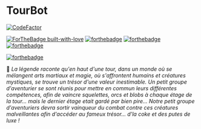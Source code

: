 # TourBot
[![CodeFactor](https://www.codefactor.io/repository/github/themightybaguette/thetourbot/badge)](https://www.codefactor.io/repository/github/themightybaguette/thetourbot)

[![ForTheBadge built-with-love](http://ForTheBadge.com/images/badges/built-with-love.svg)](https://github.com/TheMightyBaguette/TheTourBot)
[![forthebadge](https://forthebadge.com/images/badges/built-by-hipsters.svg)](https://github.com/TheMightyBaguette/TheTourBot)
[![forthebadge](https://forthebadge.com/images/badges/uses-badges.svg)](https://github.com/TheMightyBaguette/TheTourBot)
[![forthebadge](https://forthebadge.com/images/badges/made-with-python.svg)](https://github.com/TheMightyBaguette/TheTourBot)

[![forthebadge](https://forthebadge.com/images/badges/cc-nc-sa.svg)](https://github.com/TheMightyBaguette/TheTourBot)

:book: 
*La légende raconte qu'en haut d'une tour, dans un monde où se mélangent arts martiaux et magie, où s'affrontent humains et créatures mystiques, se trouve un trésor  d'une valeur inestimable. Un petit groupe d'aventurier se sont réunis pour mettre en commun leurs différentes compétences, afin de vaincre squelettes, orcs et blobs à chaque étage de la tour... mais le dernier étage etait gardé par bien pire... Notre petit groupe d'aventuriers devra sortir vainqueur du combat contre ces créatures malveillantes afin d'accéder au fameux trésor... d'la coke et des putes de luxe !*
